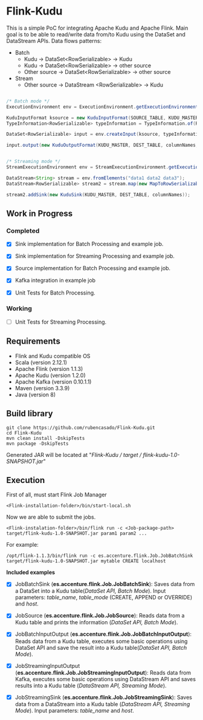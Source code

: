 # Flink-Kudu
This is a simple PoC for integrating Apache Kudu and Apache Flink. Main goal is to be able to read/write data from/to Kudu using the DataSet and DataStream APIs.
Data flows patterns:
* Batch
  * Kudu -> DataSet\<RowSerializable\> -> Kudu
  * Kudu -> DataSet\<RowSerializable\> -> other source
  * Other source -> DataSet\<RowSerializable\> -> other source
* Stream
  * Other source -> DataStream \<RowSerializable\> -> Kudu


```java

/* Batch mode */
ExecutionEnvironment env = ExecutionEnvironment.getExecutionEnvironment();

KuduInputFormat ksource = new KuduInputFormat(SOURCE_TABLE, KUDU_MASTER);
TypeInformation<RowSerializable> typeInformation = TypeInformation.of(RowSerializable.class);

DataSet<RowSerializable> input = env.createInput(ksource, typeInformation);

input.output(new KuduOutputFormat(KUDU_MASTER, DEST_TABLE, columnNames, KuduOutputFormat.CREATE));
```

```java

/* Streaming mode */
StreamExecutionEnvironment env = StreamExecutionEnvironment.getExecutionEnvironment();

DataStream<String> stream = env.fromElements("data1 data2 data3");
DataStream<RowSerializable> stream2 = stream.map(new MapToRowSerializable());

stream2.addSink(new KuduSink(KUDU_MASTER, DEST_TABLE, columnNames));

```

## Work in Progress
### Completed
- [x] Sink implementation for Batch Processing and example job.
- [x] Sink implementation for Streaming Processing and example job.
- [x] Source implementation for Batch Processing and example job.
- [x] Kafka integration in example job
- [x] Unit Tests for Batch Processing.


### Working
- [ ] Unit Tests for Streaming Processing.



## Requirements

* Flink and Kudu compatible OS
* Scala (version 2.12.1)
* Apache Flink (version 1.1.3)
* Apache Kudu (version 1.2.0)
* Apache Kafka (version 0.10.1.1)
* Maven (version 3.3.9)
* Java (version 8)


## Build library

```shell
git clone https://github.com/rubencasado/Flink-Kudu.git
cd Flink-Kudu
mvn clean install -DskipTests 
mvn package -DskipTests
```
Generated JAR will be located at "*Flink-Kudu / target / flink-kudu-1.0-SNAPSHOT.jar*"

## Execution

First of all, must start Flink Job Manager
```
<Flink-installation-folder>/bin/start-local.sh
```
Now we are able to submit the jobs.
```
<Flink-instalation-folder>/bin/flink run -c <Job-package-path> target/flink-kudu-1.0-SNAPSHOT.jar param1 param2 ...
```
For example:
```shell
/opt/flink-1.1.3/bin/flink run -c es.accenture.flink.Job.JobBatchSink target/flink-kudu-1.0-SNAPSHOT.jar mytable CREATE localhost
```

**Included examples**

- [x] JobBatchSink (**es.accenture.flink.Job.JobBatchSink**): Saves data from a DataSet into a Kudu table(*DataSet API, Batch Mode*). Input parameters: *table_name*, *table_mode* (CREATE, APPEND or OVERRIDE) and *host*.

- [x] JobSource (**es.accenture.flink.Job.JobSource**): Reads data from a Kudu table and prints the information (*DataSet API, Batch Mode*).

- [x] JobBatchInputOutput (**es.accenture.flink.Job.JobBatchInputOutput**): Reads data from a Kudu table, executes some basic operations using DataSet API and save the result into a Kudu table(*DataSet API, Batch Mode*).

- [x] JobStreamingInputOutput (**es.accenture.flink.Job.JobStreamingInputOutput**): Reads data from Kafka, executes some basic operations using DataStream API and saves results into a Kudu table (*DataStream API, Streaming Mode*).

- [x] JobStreamingSink (**es.accenture.flink.Job.JobStreamingSink**): Saves data from a DataStream into a Kudu table (*DataStream API, Streaming Mode*). Input parameters: *table_name* and *host*.

